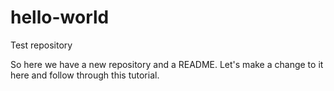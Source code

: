 # hello-world
Test repository

So here we have a new repository and a README.  Let's make a change to it here and follow through this tutorial.
